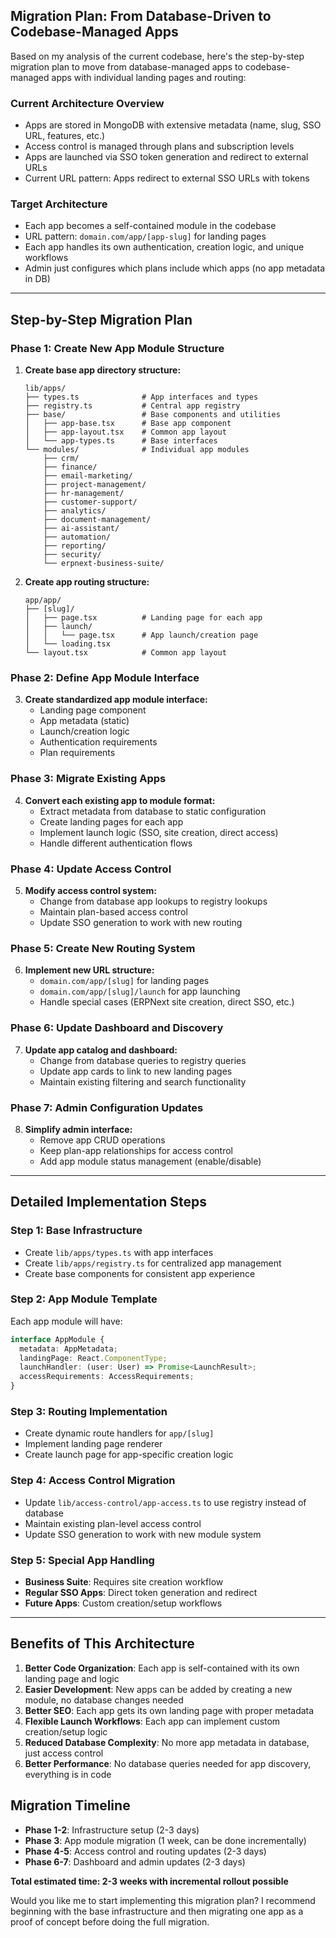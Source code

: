 

## Migration Plan: From Database-Driven to Codebase-Managed Apps

Based on my analysis of the current codebase, here's the step-by-step migration plan to move from database-managed apps to codebase-managed apps with individual landing pages and routing:

### **Current Architecture Overview**
- Apps are stored in MongoDB with extensive metadata (name, slug, SSO URL, features, etc.)
- Access control is managed through plans and subscription levels
- Apps are launched via SSO token generation and redirect to external URLs
- Current URL pattern: Apps redirect to external SSO URLs with tokens

### **Target Architecture**
- Each app becomes a self-contained module in the codebase
- URL pattern: `domain.com/app/[app-slug]` for landing pages
- Each app handles its own authentication, creation logic, and unique workflows
- Admin just configures which plans include which apps (no app metadata in DB)

---

## **Step-by-Step Migration Plan**

### **Phase 1: Create New App Module Structure**
1. **Create base app directory structure:**
   ```
   lib/apps/
   ├── types.ts              # App interfaces and types
   ├── registry.ts           # Central app registry
   ├── base/                 # Base components and utilities
   │   ├── app-base.tsx      # Base app component
   │   ├── app-layout.tsx    # Common app layout
   │   └── app-types.ts      # Base interfaces
   └── modules/              # Individual app modules
       ├── crm/
       ├── finance/
       ├── email-marketing/
       ├── project-management/
       ├── hr-management/
       ├── customer-support/
       ├── analytics/
       ├── document-management/
       ├── ai-assistant/
       ├── automation/
       ├── reporting/
       ├── security/
       └── erpnext-business-suite/
   ```

2. **Create app routing structure:**
   ```
   app/app/
   ├── [slug]/
   │   ├── page.tsx          # Landing page for each app
   │   ├── launch/
   │   │   └── page.tsx      # App launch/creation page
   │   └── loading.tsx
   └── layout.tsx            # Common app layout
   ```

### **Phase 2: Define App Module Interface**
3. **Create standardized app module interface:**
   - Landing page component
   - App metadata (static)
   - Launch/creation logic
   - Authentication requirements
   - Plan requirements

### **Phase 3: Migrate Existing Apps**
4. **Convert each existing app to module format:**
   - Extract metadata from database to static configuration
   - Create landing pages for each app
   - Implement launch logic (SSO, site creation, direct access)
   - Handle different authentication flows

### **Phase 4: Update Access Control**
5. **Modify access control system:**
   - Change from database app lookups to registry lookups
   - Maintain plan-based access control
   - Update SSO generation to work with new routing

### **Phase 5: Create New Routing System**
6. **Implement new URL structure:**
   - `domain.com/app/[slug]` for landing pages
   - `domain.com/app/[slug]/launch` for app launching
   - Handle special cases (ERPNext site creation, direct SSO, etc.)

### **Phase 6: Update Dashboard and Discovery**
7. **Update app catalog and dashboard:**
   - Change from database queries to registry queries
   - Update app cards to link to new landing pages
   - Maintain existing filtering and search functionality

### **Phase 7: Admin Configuration Updates**
8. **Simplify admin interface:**
   - Remove app CRUD operations
   - Keep plan-app relationships for access control
   - Add app module status management (enable/disable)

---

## **Detailed Implementation Steps**

### **Step 1: Base Infrastructure**
- Create `lib/apps/types.ts` with app interfaces
- Create `lib/apps/registry.ts` for centralized app management
- Create base components for consistent app experience

### **Step 2: App Module Template**
Each app module will have:
```typescript
interface AppModule {
  metadata: AppMetadata;
  landingPage: React.ComponentType;
  launchHandler: (user: User) => Promise<LaunchResult>;
  accessRequirements: AccessRequirements;
}
```

### **Step 3: Routing Implementation**
- Create dynamic route handlers for `app/[slug]`
- Implement landing page renderer
- Create launch page for app-specific creation logic

### **Step 4: Access Control Migration**
- Update `lib/access-control/app-access.ts` to use registry instead of database
- Maintain existing plan-level access control
- Update SSO generation to work with new module system

### **Step 5: Special App Handling**
- **Business Suite**: Requires site creation workflow
- **Regular SSO Apps**: Direct token generation and redirect
- **Future Apps**: Custom creation/setup workflows

---

## **Benefits of This Architecture**

1. **Better Code Organization**: Each app is self-contained with its own landing page and logic
2. **Easier Development**: New apps can be added by creating a new module, no database changes needed
3. **Better SEO**: Each app gets its own landing page with proper metadata
4. **Flexible Launch Workflows**: Each app can implement custom creation/setup logic
5. **Reduced Database Complexity**: No more app metadata in database, just access control
6. **Better Performance**: No database queries needed for app discovery, everything is in code

## **Migration Timeline**

- **Phase 1-2**: Infrastructure setup (2-3 days)
- **Phase 3**: App module migration (1 week, can be done incrementally)
- **Phase 4-5**: Access control and routing updates (2-3 days)
- **Phase 6-7**: Dashboard and admin updates (2-3 days)

**Total estimated time: 2-3 weeks with incremental rollout possible**

Would you like me to start implementing this migration plan? I recommend beginning with the base infrastructure and then migrating one app as a proof of concept before doing the full migration.